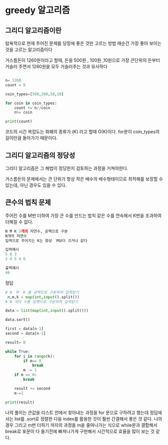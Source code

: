 # greedy 알고리즘

## 그리디 알고리즘이란

탐욕적으로 현재 주어진 문제를 당장에 좋은 것만 고르는 방법 매순간 가장 좋아 보이는 것을  고르는 알고리즘이다

거스름돈이 1260원이라고 할때, 돈을 500원 , 100원 ,10원으로 
가장 큰단위의 돈부터 거슬러 주면서 1260원을 모두 거슬러주는 것과 유사하다 
```python 

n= 1260 
count = 0

coin_types=[500,100,50,10]

for coin in coin_types:
    count += n//coin
    n%= coin

print(count)
```

코드의 시간 복잡도는 화폐의 종류가 (K) 라고 할때 O(K)이다. for문이 coin_types의 길이만큼 돌아가기 때문이다. 

## 그리디 알고리즘의 정당성
그리디 알고리즘은 그 해법이 정당한지 검토하는 과정을 거쳐야한다. 

거스름돈의 문제에서는 큰 단위가 항상 작은 배수의 배수형태이므로 최적해를 보장할 수 있는데, 아닌 경우도 있을 수 있다. 

## 큰수의 법칙 문제

주어진 수를 M번 더하여 가장 큰 수를 만드는 법칙 같은 수를 연속해서 K번을 초과하여 더해질 수 없다. 

```python
N M K 3개의 자연수, 공백으로 구분
N개의 자연수 
입력으로 주어지는 K는 항상  M보다 크거나 같다

입력예시 
5 8 3
2 4 5 4 6

출력예시 
46 
```

정답 



```python 
# N  M  K 를 공백으로 구분하여 입력받기
 n,m,k = map(int,input().split())
# N 개의 수를 공백으로 구분하여 입력받기

data = list(map(int,input().split()))

data.sort()

first = data[n-1]
second = data[n-2]

result= 0 

while True:
    for i in range(k):
        if m== 0 
            break
        m -= 1
    if m == 0:
        break

    result += second
    m-=1

print(result) 

```
나의 풀이는 큰값을 리스트 안에서 찾아내는 과정을 for 문으로 구하려고 했는데 정답에서는  list를 .sort로 정렬한 다음 index를 활용한 것이 훨씬 간결해서 좋은 것 같다.  나의 경우   그리고 m번 더하기 까지의 과정을 m을 줄여나가는 식으로 while문과 결합해서 break로 포문이 다 돌기전에 빠져나가게 구현해서 시간적으로 효율을 많이 보는 것 같다. 
